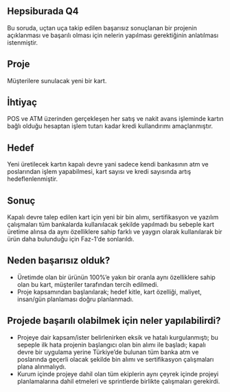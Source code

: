 ## Hepsiburada Q4
Bu soruda, uçtan uça takip edilen başarısız sonuçlanan bir projenin açıklanması ve başarılı olması için nelerin yapılması gerektiğinin anlatılması istenmiştir.

## Proje

Müşterilere sunulacak yeni bir kart.

## İhtiyaç 
POS ve ATM üzerinden gerçekleşen her satış ve nakit avans işleminde kartın bağlı olduğu hesaptan işlem tutarı kadar kredi kullandırımı amaçlanmıştır. 

## Hedef 
Yeni üretilecek kartın kapalı devre yani sadece kendi bankasının atm ve poslarından işlem yapabilmesi, kart sayısı ve kredi sayısında artış hedeflenlenmiştir.  

## Sonuç 
Kapalı devre talep edilen kart için yeni bir bin alımı, sertifikasyon ve yazılım çalışmaları  tüm bankalarda kullanılacak şekilde yapılmadı bu sebeple kart üretime alınsa da aynı özelliklere sahip  farklı ve yaygın olarak kullanılarak bir ürün daha bulunduğu için Faz-1'de sonlarıldı.

## Neden başarısız olduk?

  - Üretimde olan bir ürünün 100%’e yakın bir oranla aynı özelliklere sahip olan bu kart, müşteriler tarafından tercih edilmedi.
  - Proje kapsamından başlanılarak; hedef kitle, kart özelliği, maliyet, insan/gün planlaması doğru planlanmadı. 
  
## Projede başarılı olabilmek için neler yapılabilirdi?  

  - Projeye dair kapsam/ister belirlenirken eksik ve hatalı kurgulanmıştı; bu sepeple ilk hata projenin başlangıcı olan bin alımı ile başladı; kapalı devre bir uygulama yerine Türkiye’de bulunan tüm banka atm ve poslarında geçerli olacak şekilde bin alımı ve sertifikasyon çalışmaları plana alınmalıydı.   
  - Kurum içinde projeye dahil olan tüm ekiplerin aynı çeyrek içinde projeyi planlamalarına dahil etmeleri ve sprintlerde birlikte çalışmaları gerekirdi. 
  
